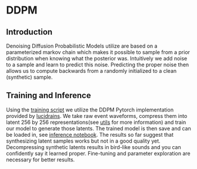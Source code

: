 # DDPM
## Introduction 
Denoising Diffusion Probabilistic Models utilize are based on a parameterized markov chain which makes it possible to sample from a prior distribution when knowing what the posterior was. Intuitively we add noise to a sample and learn to predict this noise. Predicting the proper noise then allows us to compute backwards from a randomly initialized to a clean (synthetic) sample.

## Training and Inference
Using the [training script](./cluster_ddpm.py) we utilize the DDPM Pytorch implementation provided by [lucidrains](https://github.com/lucidrains/denoising-diffusion-pytorch). We take raw event waveforms, compress them into latent 256 by 256 representations(see [utils](../../utils/README.md) for more information) and train our model to generate those latents. The trained model is then save and can be loaded in, see [inference notebook](./inference_test.ipynb).
The results so far suggest that synthesizing latent samples works but not in a good quality yet. Decompressing synthetic latents results in bird-like sounds and you can confidently say it learned proper. Fine-tuning and parameter exploration are necessary for better results.
